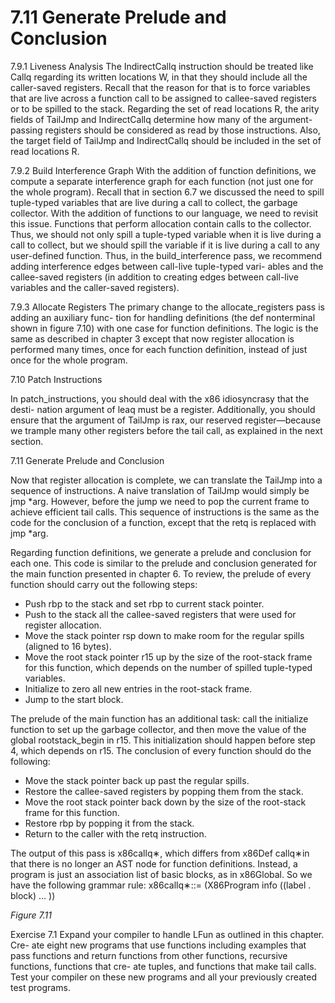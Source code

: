 # 7.11 Generate Prelude and Conclusion

7.9.1 Liveness Analysis The IndirectCallq instruction should be treated like Callq regarding its written locations W, in that they should include all the caller-saved registers. Recall that the reason for that is to force variables that are live across a function call to be assigned to callee-saved registers or to be spilled to the stack. Regarding the set of read locations R, the arity fields of TailJmp and IndirectCallq determine how many of the argument-passing registers should be considered as read by those instructions. Also, the target field of TailJmp and IndirectCallq should be included in the set of read locations R.

7.9.2 Build Interference Graph With the addition of function definitions, we compute a separate interference graph for each function (not just one for the whole program). Recall that in section 6.7 we discussed the need to spill tuple-typed variables that are live during a call to collect, the garbage collector. With the addition of functions to our language, we need to revisit this issue. Functions that perform allocation contain calls to the collector. Thus, we should not only spill a tuple-typed variable when it is live during a call to collect, but we should spill the variable if it is live during a call to any user-defined function. Thus, in the build_interference pass, we recommend adding interference edges between call-live tuple-typed vari- ables and the callee-saved registers (in addition to creating edges between call-live variables and the caller-saved registers).

7.9.3 Allocate Registers The primary change to the allocate_registers pass is adding an auxiliary func- tion for handling definitions (the def nonterminal shown in figure 7.10) with one case for function definitions. The logic is the same as described in chapter 3 except that now register allocation is performed many times, once for each function definition, instead of just once for the whole program.

7.10 Patch Instructions

In patch_instructions, you should deal with the x86 idiosyncrasy that the desti- nation argument of leaq must be a register. Additionally, you should ensure that the argument of TailJmp is rax, our reserved register—because we trample many other registers before the tail call, as explained in the next section.

7.11 Generate Prelude and Conclusion

Now that register allocation is complete, we can translate the TailJmp into a sequence of instructions. A naive translation of TailJmp would simply be jmp *arg. However, before the jump we need to pop the current frame to achieve efficient tail calls. This sequence of instructions is the same as the code for the conclusion of a function, except that the retq is replaced with jmp *arg.

Regarding function definitions, we generate a prelude and conclusion for each one. This code is similar to the prelude and conclusion generated for the main function presented in chapter 6. To review, the prelude of every function should carry out the following steps:

* Push rbp to the stack and set rbp to current stack pointer.
* Push to the stack all the callee-saved registers that were used for register
  allocation.
* Move the stack pointer rsp down to make room for the regular spills (aligned
  to 16 bytes).
* Move the root stack pointer r15 up by the size of the root-stack frame for this
  function, which depends on the number of spilled tuple-typed variables.
* Initialize to zero all new entries in the root-stack frame.
* Jump to the start block.

The prelude of the main function has an additional task: call the initialize function to set up the garbage collector, and then move the value of the global rootstack_begin in r15. This initialization should happen before step 4, which depends on r15. The conclusion of every function should do the following:

* Move the stack pointer back up past the regular spills.
* Restore the callee-saved registers by popping them from the stack.
* Move the root stack pointer back down by the size of the root-stack frame for
  this function.
* Restore rbp by popping it from the stack.
* Return to the caller with the retq instruction.

The output of this pass is x86callq∗, which differs from x86Def callq∗in that there is no longer an AST node for function definitions. Instead, a program is just an association list of basic blocks, as in x86Global. So we have the following grammar rule: x86callq∗::= (X86Program info ((label . block) … ))

*Figure 7.11*

Exercise 7.1 Expand your compiler to handle LFun as outlined in this chapter. Cre- ate eight new programs that use functions including examples that pass functions and return functions from other functions, recursive functions, functions that cre- ate tuples, and functions that make tail calls. Test your compiler on these new programs and all your previously created test programs.

